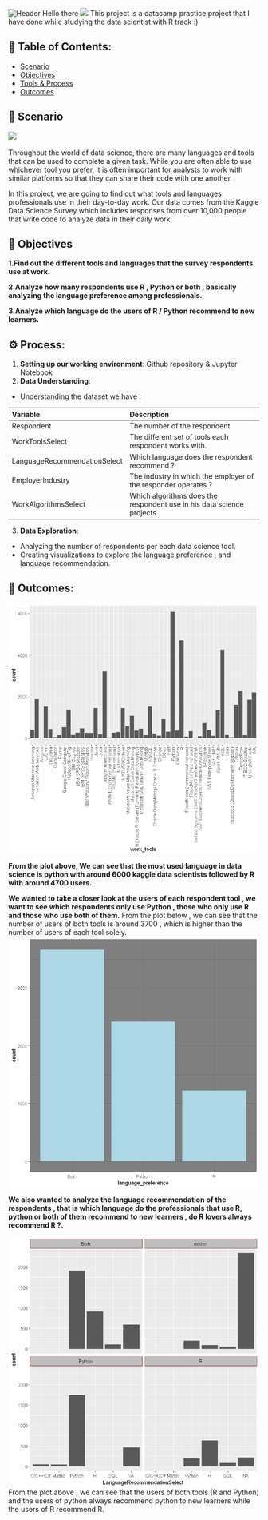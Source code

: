 ![Header](https://miro.medium.com/max/800/0*PI9OcU1wQO06i6TT)
Hello there <img src="https://media.giphy.com/media/hvRJCLFzcasrR4ia7z/giphy.gif" width="25px"> 
This project is a datacamp practice project that I have done while studying the data scientist with R track :)

## 📖 Table of Contents:
* [Scenario](https://github.com/AishaAhmedToulba/Kaggle-data-science-survey-Analysis-#-scenario-)
* [Objectives](https://github.com/AishaAhmedToulba/Kaggle-data-science-survey-Analysis-#-objectives-)
* [Tools & Process](https://github.com/AishaAhmedToulba/Kaggle-data-science-survey-Analysis-#-tools-)
* [Outcomes](https://github.com/AishaAhmedToulba/Kaggle-data-science-survey-Analysis-#-outcomes-) 

## 👀 Scenario
<img src="https://planning-org-uploaded-media.s3.amazonaws.com/thumbnail/scenario-planning-2.png" width="120px">

Throughout the world of data science, there are many languages and tools that can be used to complete a given task. While you are often able to use whichever tool you prefer, it is often important for analysts to work with similar platforms so that they can share their code with one another.

In this project, we are going to find out what tools and languages professionals use in their day-to-day work. Our data comes from the Kaggle Data Science Survey which includes responses from over 10,000 people that write code to analyze data in their daily work.


## 🎯 Objectives  

**1.Find out the different tools and languages that the survey respondents use at work.**

**2.Analyze how many respondents use R , Python or both , basically analyzing the language preference among  professionals.**

**3.Analyze which language do the users of R / Python recommend to new learners.**

 ## ⚙️ Process:
  1. **Setting up our working environment**: Github repository & Jupyter Notebook 
  2. **Data  Understanding**:
 - Understanding the dataset we have :
<div align="center">

| Variable              | Description                                                                                   |
|:----------------------|:----------------------------------------------------------------------------------------------|
| Respondent              |  The number of the respondent  |
| WorkToolsSelect                  |  The different set of tools each respondent works with.                 |
| LanguageRecommendationSelect                   |  Which language does the respondent recommend ?                                       |
| EmployerIndustry	     |  The industry in which the employer of the responder operates ?  |
| WorkAlgorithmsSelect	     | Which algorithms does the respondent use in his data science projects.  |
</div>

  3. **Data Exploration**: 
  - Analyzing the number of respondents per each data science tool. 
  - Creating visualizations to explore the language preference , and language recommendation.
  
  
   ## 📌 Outcomes:
 <img align="center" src="https://github.com/AishaAhmedToulba/Kaggle-data-science-survey-Analysis/blob/main/blob/main/Images/descarga%20(7).png" width="700px">
 
  **From the plot above, We can see that the most used language in data science is python with around 6000 kaggle data scientists followed by R with around 4700 users.**
  
  **We wanted to take a closer look at the users of each respondent tool , we want to see which respondents only use Python , those who only use R and those who use both of them.**
 From the plot below , we can see that the number of users of both tools is around 3700 , which is higher than the number of users of each tool solely.
 <img align="center" src="https://github.com/AishaAhmedToulba/Kaggle-data-science-survey-Analysis/blob/main/blob/main/Images/descarga%20(8).png" width="700px">
 
**We also wanted to analyze the language recommendation of the respondents , that is which language do the professionals that use R, python or both of them recommend to new learners , do R lovers always recommend R ?.**

<img align="center" src="https://github.com/AishaAhmedToulba/Kaggle-data-science-survey-Analysis/blob/main/blob/main/Images/descarga%20(9).png" width="700px">
 From the plot above , we can see that the users of both tools (R and Python) and the users of python always recommend python to new learners while the users of R recommend R.
